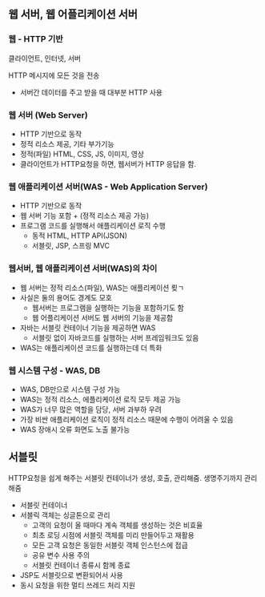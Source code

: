 ## 웹 서버, 웹 어플리케이션 서버

### 웹 - HTTP 기반
클라이언트, 인터넷, 서버

HTTP 메시지에 모든 것을 전송
- 서버간 데이터를 주고 받을 때 대부분 HTTP 사용

### 웹 서버 (Web Server)
- HTTP 기반으로 동작
- 정적 리소스 제공, 기타 부가기능
- 정적(파일) HTML, CSS, JS, 이미지, 영상
- 클라이언트가 HTTP요청을 하면, 웹서버가 HTTP 응답을 함.

### 웹 애플리케이션 서버(WAS - Web Application Server)
- HTTP 기반으로 동작
- 웹 서버 기능 포함 + (정적 리소스 제공 가능)
- 프로그램 코드를 실행해서 애플리케이션 로직 수행
  - 동적 HTML, HTTP API(JSON)
  - 서블릿, JSP, 스프링 MVC
  
### 웹서버, 웹 애플리케이션 서버(WAS)의 차이
- 웹 서버는 정적 리소스(파일), WAS는 애플리케이션 룆ㄱ
- 사실은 둘의 용어도 경계도 모호
  - 웹서버는 프로그램을 실행하는 기능을 포함하기도 함
  - 웹 어플리케이션 서버도 웹 서버의 기능을 제공함
- 자바는 서블릿 컨테이너 기능을 제공하면 WAS
  - 서블릿 없이 자바코드를 실행하는 서버 프레임워크도 있음
- WAS는 애플리케이션 코드를 실행하는데 더 특화

### 웹 시스템 구성 - WAS, DB
- WAS, DB만으로 시스템 구성 가능
- WAS는 정적 리소스, 에플리케이션 로직 모두 제공 가능
- WAS가 너무 많은 역할을 담당, 서버 과부하 우려
- 가장 비싼 애플리케이션 로직이 정적 리소스 때문에 수행이 어려울 수 있음
- WAS 장애시 오류 화면도 노출 불가능

## 서블릿
HTTP요청을 쉽게 해주는 서블릿 컨테이너가 생성, 호출, 관리해줌. 생명주기까지 관리해줌
- 서블릿 컨테이너
- 서블릭 객체는 싱글톤으로 관리
  - 고객의 요청이 올 때마다 계속 객체를 생성하는 것은 비효율
  - 최초 로딩 시점에 서블릿 객체를 미리 만들어두고 재활용
  - 모든 고객 요청은 동일한 서블릿 객체 인스턴스에 접급
  - 공유 변수 사용 주의
  - 서블릿 컨테이너 종류시 함께 종료
- JSP도 서블릿으로 변환되어서 사용
- 동시 요청을 위한 멀티 쓰레드 처리 지원
